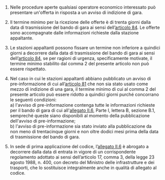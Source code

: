 1. Nelle procedure aperte qualsiasi operatore economico interessato può presentare un'offerta in risposta a un avviso di indizione di gara.

2. Il termine minimo per la ricezione delle offerte è di trenta giorni dalla data di trasmissione del bando di gara ai sensi dell’[articolo 84](/articolo-84/1). Le offerte sono accompagnate dalle informazioni richieste dalla stazione appaltante.

3. Le stazioni appaltanti possono fissare un termine non inferiore a quindici giorni a decorrere dalla data di trasmissione del bando di gara ai sensi dell’[articolo 84](/articolo-84/1), se per ragioni di urgenza, specificamente motivate, il termine minimo stabilito dal comma 2 del presente articolo non può essere rispettato.

4. Nel caso in cui le stazioni appaltanti abbiano pubblicato un avviso di pre-informazione di cui all’[articolo 81](/articolo-81/1) che non sia stato usato come mezzo di indizione di una gara, il termine minimo di cui al comma 2 del presente articolo può essere ridotto a quindici giorni purché concorrano le seguenti condizioni: <br>a) l'avviso di pre-informazione contenga tutte le informazioni richieste per il bando di gara di cui all'[allegato II.6](/section/attachment-2-6/1), Parte I, lettera B, sezione B.1, sempreché queste siano disponibili al momento della pubblicazione dell'avviso di pre-informazione; <br>b) l'avviso di pre-informazione sia stato inviato alla pubblicazione da non meno di trentacinque giorni e non oltre dodici mesi prima della data di trasmissione del bando di gara.

5. In sede di prima applicazione del codice, l’[allegato II.6](/section/attachment-2-6/1) è abrogato a decorrere dalla data di entrata in vigore di un corrispondente regolamento adottato ai sensi dell’articolo 17, comma 3, della legge 23 agosto 1988, n. 400, con decreto del Ministro delle infrastrutture e dei trasporti, che lo sostituisce integralmente anche in qualità di allegato al codice.
